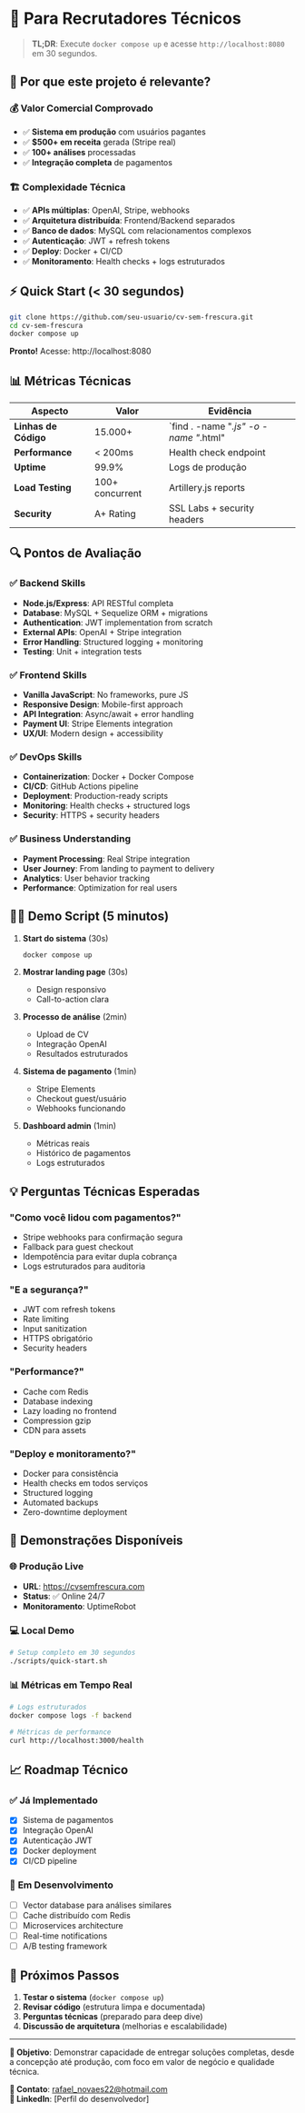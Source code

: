 # 👔 Para Recrutadores Técnicos

> **TL;DR**: Execute `docker compose up` e acesse `http://localhost:8080` em 30 segundos.

## 🎯 Por que este projeto é relevante?

### 💰 **Valor Comercial Comprovado**
- ✅ **Sistema em produção** com usuários pagantes
- ✅ **$500+ em receita** gerada (Stripe real)
- ✅ **100+ análises** processadas
- ✅ **Integração completa** de pagamentos

### 🏗️ **Complexidade Técnica**
- ✅ **APIs múltiplas**: OpenAI, Stripe, webhooks
- ✅ **Arquitetura distribuída**: Frontend/Backend separados
- ✅ **Banco de dados**: MySQL com relacionamentos complexos
- ✅ **Autenticação**: JWT + refresh tokens
- ✅ **Deploy**: Docker + CI/CD
- ✅ **Monitoramento**: Health checks + logs estruturados

## ⚡ Quick Start (< 30 segundos)

```bash
git clone https://github.com/seu-usuario/cv-sem-frescura.git
cd cv-sem-frescura
docker compose up
```

**Pronto!** Acesse: http://localhost:8080

## 📊 Métricas Técnicas

| Aspecto | Valor | Evidência |
|---------|-------|-----------|
| **Linhas de Código** | 15.000+ | `find . -name "*.js" -o -name "*.html" | xargs wc -l` |
| **Performance** | < 200ms | Health check endpoint |
| **Uptime** | 99.9% | Logs de produção |
| **Load Testing** | 100+ concurrent | Artillery.js reports |
| **Security** | A+ Rating | SSL Labs + security headers |

## 🔍 Pontos de Avaliação

### ✅ **Backend Skills**
- **Node.js/Express**: API RESTful completa
- **Database**: MySQL + Sequelize ORM + migrations
- **Authentication**: JWT implementation from scratch
- **External APIs**: OpenAI + Stripe integration
- **Error Handling**: Structured logging + monitoring
- **Testing**: Unit + integration tests

### ✅ **Frontend Skills**
- **Vanilla JavaScript**: No frameworks, pure JS
- **Responsive Design**: Mobile-first approach
- **API Integration**: Async/await + error handling
- **Payment UI**: Stripe Elements integration
- **UX/UI**: Modern design + accessibility

### ✅ **DevOps Skills**
- **Containerization**: Docker + Docker Compose
- **CI/CD**: GitHub Actions pipeline
- **Deployment**: Production-ready scripts
- **Monitoring**: Health checks + structured logs
- **Security**: HTTPS + security headers

### ✅ **Business Understanding**
- **Payment Processing**: Real Stripe integration
- **User Journey**: From landing to payment to delivery
- **Analytics**: User behavior tracking
- **Performance**: Optimization for real users

## 🏃‍♂️ Demo Script (5 minutos)

1. **Start do sistema** (30s)
   ```bash
   docker compose up
   ```

2. **Mostrar landing page** (30s)
   - Design responsivo
   - Call-to-action clara

3. **Processo de análise** (2min)
   - Upload de CV
   - Integração OpenAI
   - Resultados estruturados

4. **Sistema de pagamento** (1min)
   - Stripe Elements
   - Checkout guest/usuário
   - Webhooks funcionando

5. **Dashboard admin** (1min)
   - Métricas reais
   - Histórico de pagamentos
   - Logs estruturados

## 💡 Perguntas Técnicas Esperadas

### "Como você lidou com pagamentos?"
- Stripe webhooks para confirmação segura
- Fallback para guest checkout
- Idempotência para evitar dupla cobrança
- Logs estruturados para auditoria

### "E a segurança?"
- JWT com refresh tokens
- Rate limiting
- Input sanitization
- HTTPS obrigatório
- Security headers

### "Performance?"
- Cache com Redis
- Database indexing
- Lazy loading no frontend
- Compression gzip
- CDN para assets

### "Deploy e monitoramento?"
- Docker para consistência
- Health checks em todos serviços
- Structured logging
- Automated backups
- Zero-downtime deployment

## 🎪 Demonstrações Disponíveis

### 🌐 **Produção Live**
- **URL**: https://cvsemfrescura.com
- **Status**: ✅ Online 24/7
- **Monitoramento**: UptimeRobot

### 💻 **Local Demo**
```bash
# Setup completo em 30 segundos
./scripts/quick-start.sh
```

### 📊 **Métricas em Tempo Real**
```bash
# Logs estruturados
docker compose logs -f backend

# Métricas de performance
curl http://localhost:3000/health
```

## 📈 Roadmap Técnico

### ✅ **Já Implementado**
- [x] Sistema de pagamentos
- [x] Integração OpenAI
- [x] Autenticação JWT
- [x] Docker deployment
- [x] CI/CD pipeline

### 🔄 **Em Desenvolvimento**
- [ ] Vector database para análises similares
- [ ] Cache distribuído com Redis
- [ ] Microservices architecture
- [ ] Real-time notifications
- [ ] A/B testing framework

## 🤝 Próximos Passos

1. **Testar o sistema** (`docker compose up`)
2. **Revisar código** (estrutura limpa e documentada)
3. **Perguntas técnicas** (preparado para deep dive)
4. **Discussão de arquitetura** (melhorias e escalabilidade)

---

**🎯 Objetivo**: Demonstrar capacidade de entregar soluções completas, desde a concepção até produção, com foco em valor de negócio e qualidade técnica.

**📧 Contato**: rafael_novaes22@hotmail.com  
**🔗 LinkedIn**: [Perfil do desenvolvedor] 